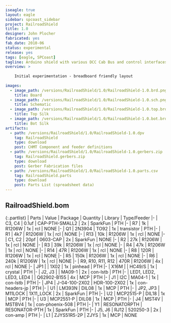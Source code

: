 ```yaml
---
iseagle: true
layout: eagle
sidebar: spcoast_sidebar
project: RailroadShield
title: 1.0
designer: John Plocher
fabricated: yes
fab_date: 2010-06
status: experimental
release: yes
tags: [eagle, SPCoast]
tagline: Arduino shield with various DCC Cab Bus and control interfaces
overview: >
    
    Initial experimentation - breadboard friendly layout
    
images:
  - image_path: /versions/RailroadShield/1.0/RailroadShield-1.0.brd.png
    title: Board
  - image_path: /versions/RailroadShield/1.0/RailroadShield-1.0.sch.png
    title: Schematic
  - image_path: /versions/RailroadShield/1.0/RailroadShield-1.0.top.brd.png
    title: Top Silk
  - image_path: /versions/RailroadShield/1.0/RailroadShield-1.0.bot.brd.png
    title: Bot Silk
artifacts:
  - path: /versions/RailroadShield/1.0/RailroadShield-1.0.dpv
    tag: RailroadShield
    type: download
    post: CHMT Component and feeder definitions
  - path: /versions/RailroadShield/1.0/RailroadShield-1.0.gerbers.zip
    tag: RailroadShield.gerbers.zip
    type: download
    post: Gerber Fabrication files
  - path: /versions/RailroadShield/1.0/RailroadShield-1.0.parts.csv
    tag: RailroadShield.parts
    type: download
    post: Parts List (spreadsheet data)
---
```


## RailroadShield.bom

{:.partlist}
| Parts | Value | Package | Quantity | Library | Type/Feeder
|-
| C3, C4 | 0.1uf | CAP-PTH-SMALL2 | 2x | SparkFun | PTH
|-
| R7 | 1k | R1206W | 1x | rcl | NONE
|-
| Q1 | 2N3904 | TO92 | 1x | transistor | PTH
|-
| R1 | 4k7 | R1206W | 1x | rcl | NONE
|-
| R13 | 10k | R1206W | 1x | rcl | NONE
|-
| C1, C2 | 20pf | 0603-CAP | 2x | SparkFun | NONE
|-
| R2 | 27k | R1206W | 1x | rcl | NONE
|-
| R3 | 39k | R1206W | 1x | rcl | NONE
|-
| R4 | 47k | R1206W | 1x | rcl | NONE
|-
| R14 | 47R | R1206W | 1x | rcl | NONE
|-
| R8 | 120R | R1206W | 1x | rcl | NONE
|-
| R5 | 150k | R1206W | 1x | rcl | NONE
|-
| R6 | 240k | R1206W | 1x | rcl | NONE
|-
| R9, R10, R11, R12 | 470R | R1206W | 4x | rcl | NONE
|-
| JP1 |  | 1X02 | 1x | pinhead | PTH
|-
| X16M |  | HC49/S | 1x | crystal | PTH
|-
| J2, J3 |  | MA09-1 | 2x | con-lstb | PTH
|-
| LED1, LED2, LED3, LED4 |  | Q62902-B155 | 4x | MCP | PTH
|-
| J1 | I2C | MA04-1 | 1x | con-lstb | PTH
|-
| JP4 | J-04-100-2X02 | HDR-100-2X02 | 1x | con-headers-jp | PTH
|-
| U1 | LM393N | DIL08 | 1x | MCP | PTH
|-
| JP2, JP3 | M11LOCK | 1X11_LOCK | 2x | SparkFun | PTH
|-
| U2 | MCP2515-P | DIL18 | 1x | MCP | PTH
|-
| U3 | MCP2551-P | DIL08 | 1x | MCP | PTH
|-
| J4 | MST4V | MSTBV4 | 1x | con-phoenix-508 | PTH
|-
| Y1 | RESONATORPTH | RESONATOR-PTH | 1x | SparkFun | PTH
|-
| J5, J6 | RJ12 | 520250-3 | 2x | con-amp | PTH
|-
| L1 | ZJYS51R5-2P | ZJYS | 1x | MCP | NONE
